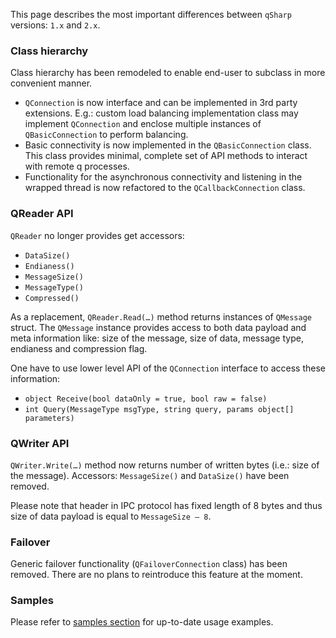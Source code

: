 This page describes the most important differences between `qSharp` versions: `1.x` and `2.x`.

### Class hierarchy

Class hierarchy has been remodeled to enable end-user to subclass in more convenient manner.

* `QConnection` is now interface and can be implemented in 3rd party extensions. E.g.: custom load balancing implementation class may implement `QConnection` and enclose multiple instances of `QBasicConnection` to perform balancing.
* Basic connectivity is now implemented in the `QBasicConnection` class. This class provides minimal, complete set of API methods to interact with remote q processes.
* Functionality for the asynchronous connectivity and listening in the wrapped thread is now refactored to the `QCallbackConnection` class.

### QReader API

`QReader` no longer provides get accessors: 
* `DataSize()`
* `Endianess()`
* `MessageSize()`
* `MessageType()`
* `Compressed()`

As a replacement, `QReader.Read(…)` method returns instances of `QMessage` struct. The `QMessage` instance provides access to both data payload and meta information like: size of the message, size of data, message type, endianess and compression flag.

One have to use lower level API of the `QConnection` interface to access these information:
* `object Receive(bool dataOnly = true, bool raw = false)`
* `int Query(MessageType msgType, string query, params object[] parameters)`

### QWriter API

`QWriter.Write(…)` method now returns number of written bytes (i.e.: size of the message). Accessors: `MessageSize()` and `DataSize()` have been removed.

Please note that header in IPC protocol has fixed length of 8 bytes and thus size of data payload is equal to `MessageSize – 8`.

### Failover

Generic failover functionality (`QFailoverConnection` class) has been removed. There are no plans to reintroduce this feature at the moment.

### Samples

Please refer to [samples section](Usage-examples.md) for up-to-date usage examples.
